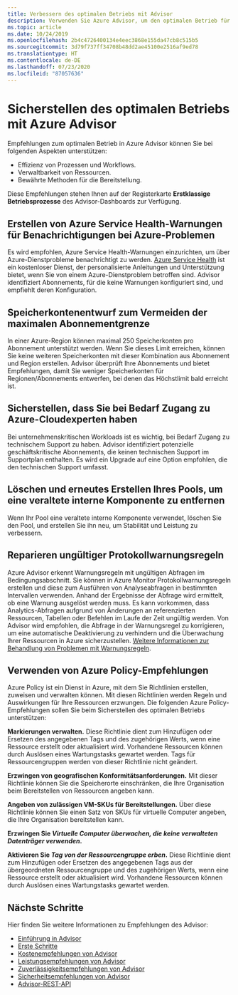 ```yaml
---
title: Verbessern des optimalen Betriebs mit Advisor
description: Verwenden Sie Azure Advisor, um den optimalen Betrieb für Ihre Azure-Abonnements zu verbessern und weiterzuentwickeln.
ms.topic: article
ms.date: 10/24/2019
ms.openlocfilehash: 2b4c4726400134e4eec3868e155da47cb8c515b5
ms.sourcegitcommit: 3d79f737ff34708b48dd2ae45100e2516af9ed78
ms.translationtype: HT
ms.contentlocale: de-DE
ms.lasthandoff: 07/23/2020
ms.locfileid: "87057636"
---
```

# <a name="achieve-operational-excellence-by-using-azure-advisor"></a>Sicherstellen des optimalen Betriebs mit Azure Advisor

Empfehlungen zum optimalen Betrieb in Azure Advisor können Sie bei folgenden Aspekten unterstützen: 
- Effizienz von Prozessen und Workflows.
- Verwaltbarkeit von Ressourcen.
- Bewährte Methoden für die Bereitstellung. 

Diese Empfehlungen stehen Ihnen auf der Registerkarte **Erstklassige Betriebsprozesse** des Advisor-Dashboards zur Verfügung.

## <a name="create-azure-service-health-alerts-to-be-notified-when-azure-problems-affect-you"></a>Erstellen von Azure Service Health-Warnungen für Benachrichtigungen bei Azure-Problemen

Es wird empfohlen, Azure Service Health-Warnungen einzurichten, um über Azure-Dienstprobleme benachrichtigt zu werden. [Azure Service Health](https://azure.microsoft.com/features/service-health/) ist ein kostenloser Dienst, der personalisierte Anleitungen und Unterstützung bietet, wenn Sie von einem Azure-Dienstproblem betroffen sind. Advisor identifiziert Abonnements, für die keine Warnungen konfiguriert sind, und empfiehlt deren Konfiguration.


## <a name="design-your-storage-accounts-to-prevent-reaching-the-maximum-subscription-limit"></a>Speicherkontenentwurf zum Vermeiden der maximalen Abonnementgrenze

In einer Azure-Region können maximal 250 Speicherkonten pro Abonnement unterstützt werden. Wenn Sie dieses Limit erreichen, können Sie keine weiteren Speicherkonten mit dieser Kombination aus Abonnement und Region erstellen. Advisor überprüft Ihre Abonnements und bietet Empfehlungen, damit Sie weniger Speicherkonten für Regionen/Abonnements entwerfen, bei denen das Höchstlimit bald erreicht ist.

## <a name="ensure-you-have-access-to-azure-cloud-experts-when-you-need-it"></a>Sicherstellen, dass Sie bei Bedarf Zugang zu Azure-Cloudexperten haben

Bei unternehmenskritischen Workloads ist es wichtig, bei Bedarf Zugang zu technischem Support zu haben. Advisor identifiziert potenzielle geschäftskritische Abonnements, die keinen technischen Support im Supportplan enthalten. Es wird ein Upgrade auf eine Option empfohlen, die den technischen Support umfasst.

## <a name="delete-and-re-create-your-pool-to-remove-a-deprecated-internal-component"></a>Löschen und erneutes Erstellen Ihres Pools, um eine veraltete interne Komponente zu entfernen

Wenn Ihr Pool eine veraltete interne Komponente verwendet, löschen Sie den Pool, und erstellen Sie ihn neu, um Stabilität und Leistung zu verbessern.

## <a name="repair-invalid-log-alert-rules"></a>Reparieren ungültiger Protokollwarnungsregeln

Azure Advisor erkennt Warnungsregeln mit ungültigen Abfragen im Bedingungsabschnitt. Sie können in Azure Monitor Protokollwarnungsregeln erstellen und diese zum Ausführen von Analyseabfragen in bestimmten Intervallen verwenden. Anhand der Ergebnisse der Abfrage wird ermittelt, ob eine Warnung ausgelöst werden muss. Es kann vorkommen, dass Analytics-Abfragen aufgrund von Änderungen an referenzierten Ressourcen, Tabellen oder Befehlen im Laufe der Zeit ungültig werden. Von Advisor wird empfohlen, die Abfrage in der Warnungsregel zu korrigieren, um eine automatische Deaktivierung zu verhindern und die Überwachung Ihrer Ressourcen in Azure sicherzustellen. [Weitere Informationen zur Behandlung von Problemen mit Warnungsregeln](https://aka.ms/aa_logalerts_queryrepair).

## <a name="use-azure-policy-recommendations"></a>Verwenden von Azure Policy-Empfehlungen

Azure Policy ist ein Dienst in Azure, mit dem Sie Richtlinien erstellen, zuweisen und verwalten können. Mit diesen Richtlinien werden Regeln und Auswirkungen für Ihre Ressourcen erzwungen. Die folgenden Azure Policy-Empfehlungen sollen Sie beim Sicherstellen des optimalen Betriebs unterstützen: 

**Markierungen verwalten.** Diese Richtlinie dient zum Hinzufügen oder Ersetzen des angegebenen Tags und des zugehörigen Werts, wenn eine Ressource erstellt oder aktualisiert wird. Vorhandene Ressourcen können durch Auslösen eines Wartungstasks gewartet werden. Tags für Ressourcengruppen werden von dieser Richtlinie nicht geändert.

**Erzwingen von geografischen Konformitätsanforderungen.** Mit dieser Richtlinie können Sie die Speicherorte einschränken, die Ihre Organisation beim Bereitstellen von Ressourcen angeben kann. 

**Angeben von zulässigen VM-SKUs für Bereitstellungen.** Über diese Richtlinie können Sie einen Satz von SKUs für virtuelle Computer angeben, die Ihre Organisation bereitstellen kann.

**Erzwingen Sie *Virtuelle Computer überwachen, die keine verwalteten Datenträger verwenden*.**

**Aktivieren Sie *Tag von der Ressourcengruppe erben*.** Diese Richtlinie dient zum Hinzufügen oder Ersetzen des angegebenen Tags aus der übergeordneten Ressourcengruppe und des zugehörigen Werts, wenn eine Ressource erstellt oder aktualisiert wird. Vorhandene Ressourcen können durch Auslösen eines Wartungstasks gewartet werden.

## <a name="next-steps"></a>Nächste Schritte

Hier finden Sie weitere Informationen zu Empfehlungen des Advisor:
* [Einführung in Advisor](advisor-overview.md)
* [Erste Schritte](advisor-get-started.md)
* [Kostenempfehlungen von Advisor](advisor-cost-recommendations.md)
* [Leistungsempfehlungen von Advisor](advisor-performance-recommendations.md)
* [Zuverlässigkeitsempfehlungen von Advisor](advisor-high-availability-recommendations.md)
* [Sicherheitsempfehlungen von Advisor](advisor-security-recommendations.md)
* [Advisor-REST-API](/rest/api/advisor/)
